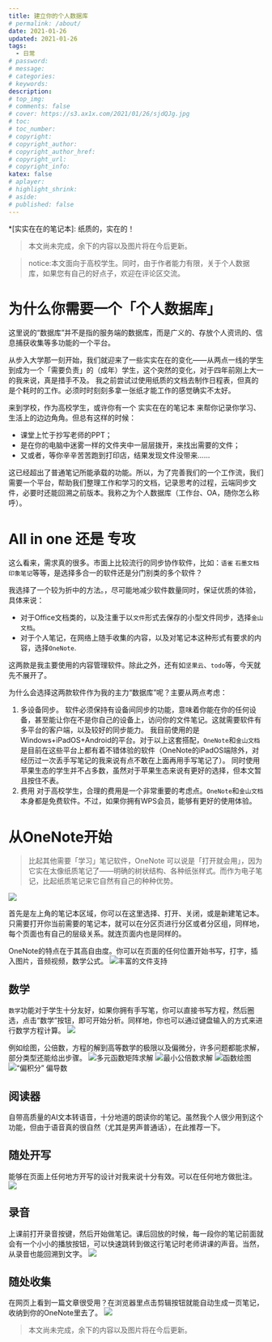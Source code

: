 ```yaml
---
title: 建立你的个人数据库
# permalink: /about/
date: 2021-01-26
updated: 2021-01-26
tags:
  - 日常
# password: 
# message: 
# categories:
# keywords:
description: 
# top_img:
# comments: false
# cover: https://s3.ax1x.com/2021/01/26/sjdQJg.jpg
# toc:
# toc_number:
# copyright:
# copyright_author:
# copyright_author_href:
# copyright_url:
# copyright_info:
katex: false
# aplayer:
# highlight_shrink:
# aside:
# published: false
---
```

*[实实在在的笔记本]: 纸质的，实在的！

> 本文尚未完成，余下的内容以及图片将在今后更新。

> notice:本文面向于高校学生。同时，由于作者能力有限，关于个人数据库，如果您有自己的好点子，欢迎在评论区交流。


# 为什么你需要一个「个人数据库」
这里说的“数据库”并不是指的服务端的数据库，而是广义的、存放个人资讯的、信息捕获收集等多功能的一个平台。

从步入大学那一刻开始，我们就迎来了一些实实在在的变化——从两点一线的学生到成为一个「需要负责」的（成年）学生，这个突然的变化，对于四年前刚上大一的我来说，真是措手不及。
我之前尝试过使用纸质的文档去制作日程表，但真的是个耗时的工作。必须时时刻刻多拿一张纸才能工作的感觉确实不太好。

来到学校，作为高校学生，或许你有一个 实实在在的笔记本 来帮你记录你学习、生活上的边边角角。但总有这样的时候：
- 课堂上忙于抄写老师的PPT；
- 是在你的电脑中迷雾一样的文件夹中一层层拨开，来找出需要的文件；
- 又或者，等你辛辛苦苦跑到打印店，结果发现文件没带来……

这已经超出了普通笔记所能承载的功能。所以，为了完善我们的一个工作流，我们需要一个平台，帮助我们整理工作和学习的文档，记录思考的过程，云端同步文件，必要时还能回溯之前版本。我称之为个人数据库（工作台、OA，随你怎么称呼）。

# All in one 还是 专攻
这么看来，需求真的很多。市面上比较流行的同步协作软件，比如：`语雀` `石墨文档` `印象笔记`等等，是选择多合一的软件还是分门别类的多个软件？

我选择了一个较为折中的方法。，尽可能地减少软件数量同时，保证优质的体验，具体来说：
- 对于Office文档类的，以及注重于以`文件`形式去保存的小型文件同步，选择`金山文档`。
- 对于个人笔记，在网络上随手收集的内容，以及对笔记本这种形式有要求的内容，选择`OneNote`.

这两款是我主要使用的内容管理软件。除此之外，还有如`坚果云`、`todo`等，今天就先不展开了。

为什么会选择这两款软件作为我的主力“数据库”呢？主要从两点考虑：
1. 多设备同步。
软件必须保持有设备间同步的功能，意味着你能在你的任何设备，甚至能让你在不是你自己的设备上，访问你的文件笔记。这就需要软件有多平台的客户端，以及较好的同步能力。
我目前使用的是Windows+iPadOS+Android的平台。对于以上这套搭配，`OneNote`和`金山文档`是目前在这些平台上都有着不错体验的软件（OneNote的iPadOS端除外，对经历过一次丢手写笔记的我来说有点不敢在上面再用手写笔记了）。
同时使用苹果生态的学生并不占多数，虽然对于苹果生态来说有更好的选择，但本文暂且按住不表。
1. 费用
对于高校学生，合理的费用是一个非常重要的考虑点。`OneNote`和`金山文档`本身都是免费软件。不过，如果你拥有WPS会员，能够有更好的使用体验。

# 从OneNote开始
>比起其他需要「学习」笔记软件，OneNote 可以说是「打开就会用」，因为它实在太像纸质笔记了——明确的树状结构、各种纸张样式。而作为电子笔记，比起纸质笔记来它自然有自己的种种优势。

![](https://cdn.sspai.com/2020/03/11/9fe5f336a5d3e56b2f63081ef0a58d1f.png)

首先是左上角的笔记本区域，你可以在这里选择、打开、关闭，或是新建笔记本。只需要打开你当前需要的笔记本，就可以在分区页进行分区或者分区组，同样地，每个页面也有自己的层级关系。就连页面内也是同样的。

OneNote的特点在于其高自由度。你可以在页面的任何位置开始书写，打字，插入图片，音频视频，数学公式。
![丰富的文件支持]()

## 数学
`数学`功能对于学生十分友好，如果你拥有手写笔，你可以直接书写方程，然后圈选，点击“数学”按钮，即可开始分析。同样地，你也可以通过键盘输入的方式来进行数学方程计算。
![](https://cdn.sspai.com/2020/03/10/be27a2468dbf6d047022f81b8056f127.png)

例如绘图，公倍数，方程的解到高等数学的极限以及偏微分，许多问题都能求解，部分类型还能给出步骤。
![多元函数矩阵求解]()
![最小公倍数求解]()
![函数绘图]()
![“偏积分” 偏导数]()

## 阅读器
自带高质量的AI文本转语音，十分地道的朗读你的笔记。虽然我个人很少用到这个功能，但由于语音真的很自然（尤其是男声普通话），在此推荐一下。

## 随处开写
能够在页面上任何地方开写的设计对我来说十分有效。可以在任何地方做批注。
![](https://cdn.sspai.com/2020/03/10/ad62616462ae60027bc79ce223841961.png)

## 录音
上课前打开录音按键，然后开始做笔记。课后回放的时候，每一段你的笔记前面就会有一个小小的播放按钮，可以快速跳转到做这行笔记时老师讲课的声音。当然，从录音也能回溯到文字。
![](https://cdn.sspai.com/2020/03/10/8919e1373dd14a848ecac534129c026c.gif)

## 随处收集
在网页上看到一篇文章很受用？在浏览器里点击剪辑按钮就能自动生成一页笔记，收纳到你的OneNote里去了。
![](https://cdn.sspai.com/2020/03/10/496aa0bc912a5e47afafd3fa75708490.jpg?imageView2/2/w/1120/q/90/interlace/1/ignore-error/1)

> 本文尚未完成，余下的内容以及图片将在今后更新。